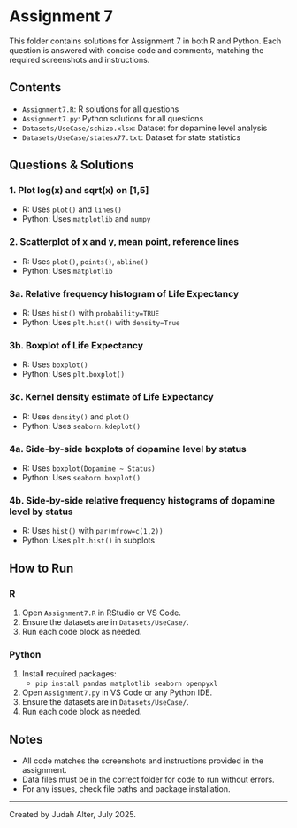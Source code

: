 # Assignment 7

This folder contains solutions for Assignment 7 in both R and Python. Each question is answered with concise code and comments, matching the required screenshots and instructions.

## Contents
- `Assignment7.R`: R solutions for all questions
- `Assignment7.py`: Python solutions for all questions
- `Datasets/UseCase/schizo.xlsx`: Dataset for dopamine level analysis
- `Datasets/UseCase/statesx77.txt`: Dataset for state statistics

## Questions & Solutions

### 1. Plot log(x) and sqrt(x) on [1,5]
- R: Uses `plot()` and `lines()`
- Python: Uses `matplotlib` and `numpy`

### 2. Scatterplot of x and y, mean point, reference lines
- R: Uses `plot()`, `points()`, `abline()`
- Python: Uses `matplotlib`

### 3a. Relative frequency histogram of Life Expectancy
- R: Uses `hist()` with `probability=TRUE`
- Python: Uses `plt.hist()` with `density=True`

### 3b. Boxplot of Life Expectancy
- R: Uses `boxplot()`
- Python: Uses `plt.boxplot()`

### 3c. Kernel density estimate of Life Expectancy
- R: Uses `density()` and `plot()`
- Python: Uses `seaborn.kdeplot()`

### 4a. Side-by-side boxplots of dopamine level by status
- R: Uses `boxplot(Dopamine ~ Status)`
- Python: Uses `seaborn.boxplot()`

### 4b. Side-by-side relative frequency histograms of dopamine level by status
- R: Uses `hist()` with `par(mfrow=c(1,2))`
- Python: Uses `plt.hist()` in subplots

## How to Run

### R
1. Open `Assignment7.R` in RStudio or VS Code.
2. Ensure the datasets are in `Datasets/UseCase/`.
3. Run each code block as needed.

### Python
1. Install required packages:
   - `pip install pandas matplotlib seaborn openpyxl`
2. Open `Assignment7.py` in VS Code or any Python IDE.
3. Ensure the datasets are in `Datasets/UseCase/`.
4. Run each code block as needed.

## Notes
- All code matches the screenshots and instructions provided in the assignment.
- Data files must be in the correct folder for code to run without errors.
- For any issues, check file paths and package installation.

---

Created by Judah Alter, July 2025.
